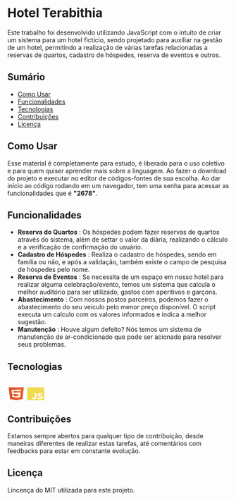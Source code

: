 # Hotel Terabithia

Este trabalho foi desenvolvido utilizando JavaScript com o intuito de criar um sistema para um hotel fictício, sendo projetado para auxiliar na gestão de um hotel, permitindo a realização de várias tarefas relacionadas a reservas de quartos, cadastro de hóspedes, reserva de eventos e outros.

## Sumário

- [Como Usar](#como-usar)
- [Funcionalidades](#funcionalidades)
- [Tecnologias](#tecnologias)
- [Contribuições](#contribuições)
- [Licença](#licença)

## Como Usar

Esse material é completamente para estudo, é liberado para o uso coletivo e para quem quiser aprender mais sobre a linguagem. Ao fazer o download do projeto e executar no editor de códigos-fontes de sua escolha. Ao dar início ao código rodando em um navegador, tem uma senha para acessar as funcionalidades que é <b>"2678"</b>.

## Funcionalidades

- <b>Reserva do Quartos</b> : Os hóspedes podem fazer reservas de quartos através do sistema, além de settar o valor da diária, realizando o cálculo e a verificação de confirmação do usuário.
- <b>Cadastro de Hóspedes</b> : Realiza o cadastro de hóspedes, sendo em família ou não, e após a validação, também existe o campo de pesquisa de hóspedes pelo nome.
- <b>Reserva de Eventos</b> : Se necessita de um espaço em nosso hotel para realizar alguma celebração/evento, temos um sistema que calcula o melhor auditório para ser utilizado, gastos com aperitivos e garçons. 
- <b>Abastecimento</b> : Com nossos postos parceiros, podemos fazer o abastecimento do seu veículo pelo menor preço disponível. O script executa um calculo com os valores informados e indica a melhor sugestão.
- <b>Manutenção</b> : Houve algum defeito? Nós temos um sistema de manutenção de ar-condicionado que pode ser acionado para resolver seus problemas.

## Tecnologias

<div style="display: inline_block"><br>
  <img align="center" alt="Theu-HTML" height="30" width="40" src="https://raw.githubusercontent.com/devicons/devicon/master/icons/html5/html5-original.svg">
  <img align="center" alt="Theu-Js" height="30" width="40" src="https://raw.githubusercontent.com/devicons/devicon/master/icons/javascript/javascript-plain.svg">
</div>

## Contribuições

Estamos sempre abertos para qualquer tipo de contribuição, desde maneiras diferentes de realizar estas tarefas, até comentários com feedbacks para estar em constante evolução.

## Licença
Lincença do MIT utilizada para este projeto.
